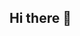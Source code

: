 ## Hi there 👋

<!--
**shvartzdev/shvartzdev** is a ✨ _special_ ✨ repository because its `README.md` (this file) appears on your GitHub profile.
<h3 align="center">Product Data Analyst, MIP psychology student</h3>

## Проекты
| Название                            | Описание                                                       | Стек технологий                                             |
|-------------------------------------|----------------------------------------------------------------|-------------------------------------------------------------|
| Анализ A/B-тестов                   | Статистический анализ проведённого A/B-теста                   | *pandas, numpy, scipy.stats, seaborn, matplotlib, requests* |
| Outlets_cleaning                    | Работа с выбросами                                             | *pandas, numpy, seaborn*                                    |
| EDA, ML                             | Исследовательский анализ (EDA) датасета и предсказание метрики | *pandas, numpy, scaling, regression*                        |
| Анализ психологических исследований | Анализ психологических исследований на разные темы             | *pandas, numpy, seaborn, scipy.stats*                       |

-->
